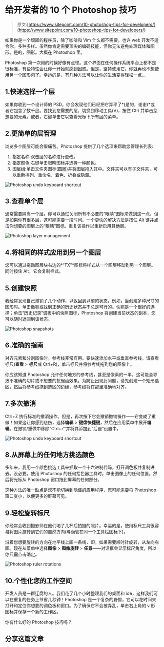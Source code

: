 # 给开发者的 10 个 Photoshop 技巧

> 原文:[https://www.sitepoint.com/10-photoshop-tips-for-developers/](https://www.sitepoint.com/10-photoshop-tips-for-developers/)

如果你是一个顽固的程序员，除了咖啡和 Vim 什么都不需要，也许 web 开发不适合你。多种多样。虽然你肯定需要顶尖的编码技能，但你无法避免处理媒体和图形。是的，图形。大概在 Photoshop 里。

Photoshop 第一次用的时候好像有点怪。这个界面在任何操作系统平台上都不是很标准，有些特性会让你一开始就感到困惑。但是，坚持使用它，你就再也不想使用另一个图形包了。幸运的是，有几种方法可以让你的生活变得轻松一点…

## 1.快速选择一个层

如果你收到一个设计师的 PSD，你会发现他们已经把它弄平了*(是的，谢谢)*或者它包含了数千层。要找到您需要的层，切换到移动工具(V)，按住 Ctrl 并单击您想要的元素。或者，右键单击它以查看光标下所有层的菜单。

## 2.更简单的层管理

浏览多个图层可能会很痛苦。Photoshop 提供了几个选项来帮助您管理长列表:

1.  指定名称:双击层的名称进行更改。
2.  指定颜色:右键单击眼睛图标并选择一种颜色。
3.  图层组:单击文件夹图标(圆圈)并将图层拖入其中。文件夹可以有子文件夹，可以重新排列、重命名、着色、折叠或隐藏。

![Photoshop undo keyboard shortcut](../Images/87ea071bc2dd0cce7f0181e584374403.png)

## 3.查看单个层

通常需要隔离一个层。你可以通过关闭所有不必要的“眼睛”图标来做到这一点，但是如果你有很多层，这可能需要一段时间。一个更快的解决方法是按住 Alt 键并点击你想要的图层上的“眼睛”图标。重复该操作以重新启用其他层。

![Photoshop layer management](../Images/677011a70746f72b1df674e0f349af71.png)

## 4.将相同的样式应用到另一个图层

您可以通过拖动图层块右边的*“FX”*图标将样式从一个图层移动到另一个图层。同时按住 Alt，它会复制样式。

## 5.创建快照

我经常发现自己撤销了几个动作，以返回到以前的状态，例如，当创建多种尺寸的图形时。单击撤销或找到正确的历史状态并不总是可行的。快照是一个很好的选择；单击“历史记录”调板中的快照图标，Photoshop 将创建当前状态的副本，您可以随时返回到该状态。

![Photoshop snapshots](../Images/e74b86309a3987c3894c1f3a59b7eb97.png)

## 6.准确的指南

对齐元素和分割图像时，参考线非常有用。要快速添加水平或垂直参考线，请查看标尺(**查看** > **标尺**或 Ctrl+R)，单击标尺并将参考线拖到您的图像上。

你应该知道 Photoshop 允许任何地方的参考线，甚至是像素的一半。这可能会导致不准确的切片或不想要的抗锯齿效果。为防止出现此问题，请先创建一个矩形选区，然后将参考线拖到选区的边缘，参考线将在那里准确地对齐。

## 7.多次撤消

Ctrl+Z 执行标准的撤消操作。但是，再次按下它会撤销撤销操作——它变成了重做！如果这让你感到悲伤，选择**编辑** > **键盘快捷键**，然后在应用菜单中展开**编辑**。在撤销/重做中移除“Ctrl+Z”并将其添加到“后退”设置中。

![Photoshop undo keyboard shortcut](../Images/6f28972707e42df18f3459f3b3b81a97.png)

## 8.从屏幕上的任何地方挑选颜色

多年来，我用一个颜色挑选工具来抓取一个十六进制代码，打开调色板并复制进去。没必要。使用 Photoshop 的任何拾色器工具时，单击图像上的任何位置，然后将光标从 Photoshop 窗口拖到屏幕的任何部分。

这种方法的唯一缺点是您不能切换到隐藏的应用程序，您可能需要将 Photoshop 窗口变小，以便更多的屏幕可见。

## 9.轻松旋转标尺

你经常会收到摄影师在他们喝了几杯后拍摄的照片。幸运的是，使用标尺工具很容易将图片旋转到它们的自然方向(与滴管在同一个工具栏图标下)。

沿着您想要旋转的方向在地平线上画一条线，即，如果需要顺时针旋转，从左向右画。现在从菜单中选择**图像** > **图像旋转** > **任意**——对话框会显示标尺角度，所以你只需点击确定。

![Photoshop ruler rotations](../Images/b3d81269c4543114b187c50c8f2c780a.png)

## 10.个性化您的工作空间

开发人员是一群迂腐的人。我们花了几个小时整理我们的桌面和 ide，这样我们可以在重复的任务上节省几秒钟！Photoshop 是一个复杂的野兽，它可以花时间来打开和定位你想要的调色板和窗口。为了确保它不会被弄乱，单击右上角的 v 形图标并保存一个新的工作区。

你有什么好的 Photoshop 技巧吗？

## 分享这篇文章